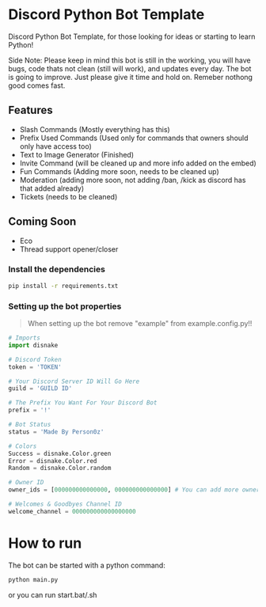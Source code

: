 
# Discord Python Bot Template

Discord Python Bot Template, for those looking for ideas or starting to learn Python!

Side Note: Please keep in mind this bot is still in the working, you will have bugs, code thats not clean (still will work), and updates every day. The bot is going to  improve. Just please give it time and hold on. Remeber nothong good comes fast.

## Features

- Slash Commands (Mostly everything has this)
- Prefix Used Commands (Used only for commands that owners should only have access too)
- Text to Image Generator (Finished)
- Invite Command (will be cleaned up and more info added on the embed)
- Fun Commands (Adding more soon, needs to be cleaned up)
- Moderation (adding more soon, not adding /ban, /kick as discord has that added already)
- Tickets (needs to be cleaned)

## Coming Soon
- Eco
- Thread support opener/closer

### Install the dependencies

```sh
pip install -r requirements.txt
```

### Setting up the bot properties

> When setting up the bot remove "example" from example.config.py!!

```python
# Imports
import disnake

# Discord Token
token = 'TOKEN'

# Your Discord Server ID Will Go Here 
guild = 'GUILD ID'

# The Prefix You Want For Your Discord Bot
prefix = '!'

# Bot Status
status = 'Made By Person0z'

# Colors
Success = disnake.Color.green
Error = disnake.Color.red
Random = disnake.Color.random

# Owner ID
owner_ids = [000000000000000, 000000000000000] # You can add more owner ids by adding a comma and the id

# Welcomes & Goodbyes Channel ID
welcome_channel = 000000000000000000
```

# How to run
The bot can be started with a python command:
```sh
python main.py
```
or you can run start.bat/.sh
